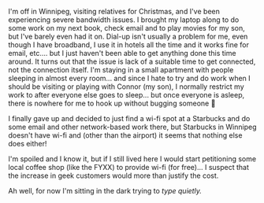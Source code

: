 I'm off in Winnipeg, visiting relatives for Christmas, and I've been experiencing severe bandwidth issues. I brought my laptop along to do some work on my next book, check email and to play movies for my son, but I've barely even had it on. Dial-up isn't usually a problem for me, even though I have broadband, I use it in hotels all the time and it works fine for email, etc.... but I just haven't been able to get anything done this time around. It turns out that the issue is lack of a suitable time to get connected, not the connection itself. I'm staying in a small apartment with people sleeping in almost every room... and since I hate to try and do work when I should be visiting or playing with Connor (my son), I normally restrict my work to after everyone else goes to sleep... but once everyone is asleep, there is nowhere for me to hook up without bugging someone 🙂

I finally gave up and decided to just find a wi-fi spot at a Starbucks and do some email and other network-based work there, but Starbucks in Winnipeg doesn't have wi-fi and (other than the airport) it seems that nothing else does either!

I'm spoiled and I know it, but if I still lived here I would start petitioning some local coffee shop (like the FYXX) to provide wi-fi (for free)... I suspect that the increase in geek customers would more than justify the cost.

Ah well, for now I'm sitting in the dark trying to _type quietly._
